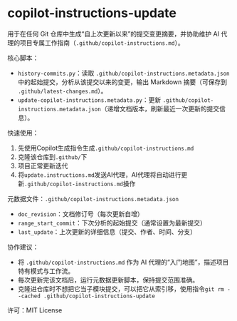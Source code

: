 # copilot-instructions-update

用于在任何 Git 仓库中生成“自上次更新以来”的提交变更摘要，并协助维护 AI 代理的项目专属工作指南（`.github/copilot-instructions.md`）。

核心脚本：

- `history-commits.py`：读取 `.github/copilot-instructions.metadata.json` 中的起始提交，分析从该提交以来的变更，输出 Markdown 摘要（可保存到 `.github/latest-changes.md`）。
- `update-copilot-instructions.metadata.py`：更新 `.github/copilot-instructions.metadata.json`（递增文档版本，刷新最近一次更新的提交信息）。

快速使用：

1. 先使用Copilot生成指令生成`.github/copilot-instructions.md`
2. 克隆该仓库到`.github/`下
3. 项目正常更新迭代
4. 将`update.instructions.md`发送AI代理，AI代理将自动进行更新`.github/copilot-instructions.md`操作

元数据文件：`.github/copilot-instructions.metadata.json`

- `doc_revision`：文档修订号（每次更新自增）
- `range_start_commit`：下次分析的起始提交（通常设置为最新提交）
- `last_update`：上次更新的详细信息（提交、作者、时间、分支）

协作建议：

- 将 `.github/copilot-instructions.md` 作为 AI 代理的“入门地图”，描述项目特有模式与工作流。
- 每次更新完该文档后，运行元数据更新脚本，保持提交范围准确。
- 克隆进仓库时不想把它当子模块提交，可以把它从索引移，使用指令`git rm --cached .github/copilot-instructions-update`

许可：MIT License
